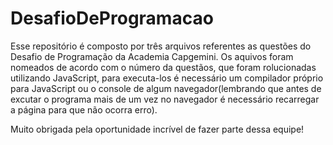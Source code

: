 # DesafioDeProgramacao

Esse repositório é composto por três arquivos referentes as questões do Desafio de Programação da Academia Capgemini. Os aquivos foram nomeados de acordo com o número da questãos, que foram rolucionadas utilizando JavaScript, para executa-los é necessário um compilador próprio para JavaScript ou o console de algum navegador(lembrando que antes de excutar o programa mais de um vez no navegador é necessário recarregar a página para que não ocorra erro). 

Muito obrigada pela oportunidade incrível de fazer parte dessa equipe!

